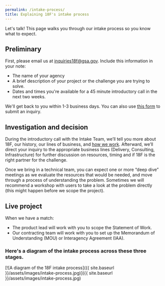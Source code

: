 ```yaml
---
permalink: /intake-process/
title: Explaining 18F's intake process
---
```


Let's talk! This page walks you through our intake process so you know what to expect.

## Preliminary

First, please email us at [inquiries18f@gsa.gov](mailto:inquiries18f@gsa.gov). Include this information in your note:

  * The name of your agency
  * A brief description of your project or the challenge you are trying to solve.
  * Dates and times you're available for a 45 minute introductory call in the next two weeks.

We'll get back to you within 1-3 business days. You can also use [this form](https://docs.google.com/a/gsa.gov/forms/d/1CDATOcmHy5HO2-pfPaG5cunVP7Wk5VCBsKommRmztLM/viewform) to submit an inquiry.

## Investigation and decision

During the introductory call with the Intake Team, we’ll tell you more about 18F, our history, our lines of business, and [how we work](https://pages.18f.gov/Partnership-Playbook/). Afterward, we’ll direct your inquiry to the appropriate business lines (Delivery, Consulting, Infrastructure) for further discussion on resources, timing and if 18F is the right partner for the challenge.

Once we bring in a technical team, you can expect one or more “deep dive” meetings as we evaluate the resources that would be needed, and move through a process of understanding the problem. Sometimes we will recommend a workshop with users to take a look at the problem directly (this might happen before we scope the project).

## Live project

When we have a match:

   * The product lead will work with you to scope the Statement of Work.
   * Our contracting team will work with you to set up the Memorandum of Understanding (MOU) or Interagency Agreement (IAA).

### Here's a diagram of the intake process across these three stages.

[![A diagram of the 18F intake process]({{ site.baseurl }}/assets/images/intake-process.jpg)]({{ site.baseurl }}/assets/images/intake-process.jpg)

